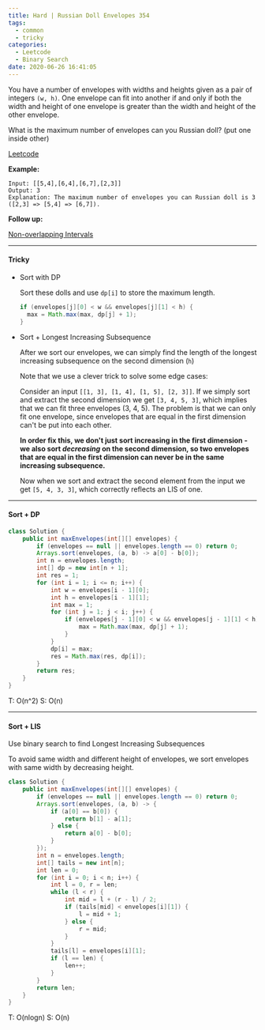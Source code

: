 ```yaml
---
title: Hard | Russian Doll Envelopes 354
tags:
  - common
  - tricky
categories:
  - Leetcode
  - Binary Search
date: 2020-06-26 16:41:05
---
```


You have a number of envelopes with widths and heights given as a pair of integers `(w, h)`. One envelope can fit into another if and only if both the width and height of one envelope is greater than the width and height of the other envelope.

What is the maximum number of envelopes can you Russian doll? (put one inside other)

[Leetcode](https://leetcode.com/problems/russian-doll-envelopes/)

<!--more-->

**Example:**

```
Input: [[5,4],[6,4],[6,7],[2,3]]
Output: 3 
Explanation: The maximum number of envelopes you can Russian doll is 3 ([2,3] => [5,4] => [6,7]).
```

**Follow up:**

[Non-overlapping Intervals](https://leetcode.com/problems/non-overlapping-intervals/)

---

#### Tricky 

* Sort with DP

  Sort these dolls and use `dp[i]` to store the maximum length.

  ```java
  if (envelopes[j][0] < w && envelopes[j][1] < h) {
  	max = Math.max(max, dp[j] + 1);
  }
  ```

* Sort + Longest Increasing Subsequence

  After we sort our envelopes, we can simply find the length of the longest increasing subsequence on the second dimension (`h`)

  Note that we use a clever trick to solve some edge cases:

  Consider an input `[[1, 3], [1, 4], [1, 5], [2, 3]]`. If we simply sort and extract the second dimension we get `[3, 4, 5, 3]`, which implies that we can fit three envelopes (3, 4, 5). The problem is that we can only fit one envelope, since envelopes that are equal in the first dimension can't be put into each other.

  **In order fix this, we don't just sort increasing in the first dimension - we also sort *decreasing* on the second dimension, so two envelopes that are equal in the first dimension can never be in the same increasing subsequence.**

  Now when we sort and extract the second element from the input we get `[5, 4, 3, 3]`, which correctly reflects an LIS of one.

---

#### Sort + DP

```java
class Solution {
    public int maxEnvelopes(int[][] envelopes) {
        if (envelopes == null || envelopes.length == 0) return 0;
        Arrays.sort(envelopes, (a, b) -> a[0] - b[0]);
        int n = envelopes.length;
        int[] dp = new int[n + 1];
        int res = 1;
        for (int i = 1; i <= n; i++) {
            int w = envelopes[i - 1][0];
            int h = envelopes[i - 1][1];
            int max = 1;
            for (int j = 1; j < i; j++) {
                if (envelopes[j - 1][0] < w && envelopes[j - 1][1] < h) {
                    max = Math.max(max, dp[j] + 1);
                }
            }
            dp[i] = max;
            res = Math.max(res, dp[i]);
        }
        return res;
    }
}
```

T: O(n^2)			S: O(n)

---

#### Sort + LIS

Use binary search to find Longest Increasing Subsequences

To avoid same width and different height of envelopes, we sort envelopes with same width by decreasing height.

```java
class Solution {
    public int maxEnvelopes(int[][] envelopes) {
        if (envelopes == null || envelopes.length == 0) return 0;
        Arrays.sort(envelopes, (a, b) -> {
            if (a[0] == b[0]) {
                return b[1] - a[1];
            } else {
                return a[0] - b[0];
            }
        });
        int n = envelopes.length;
        int[] tails = new int[n];
        int len = 0;
        for (int i = 0; i < n; i++) {
            int l = 0, r = len;
            while (l < r) {
                int mid = l + (r - l) / 2;
                if (tails[mid] < envelopes[i][1]) {
                    l = mid + 1;
                } else {
                    r = mid;
                }
            }
            tails[l] = envelopes[i][1];
            if (l == len) {
                len++;
            }
        }
        return len;
    }
}
```

T: O(nlogn)		S: O(n)


